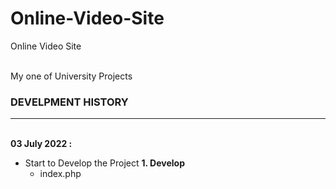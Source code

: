 # Online-Video-Site
Online Video Site 
<br><br>

My one of University Projects<br>

### DEVELPMENT HISTORY
<hr>
<br>
<b>03 July 2022 :</b><br>


  - Start to Develop the Project
    <b>1. Develop</b>
    - index.php    
